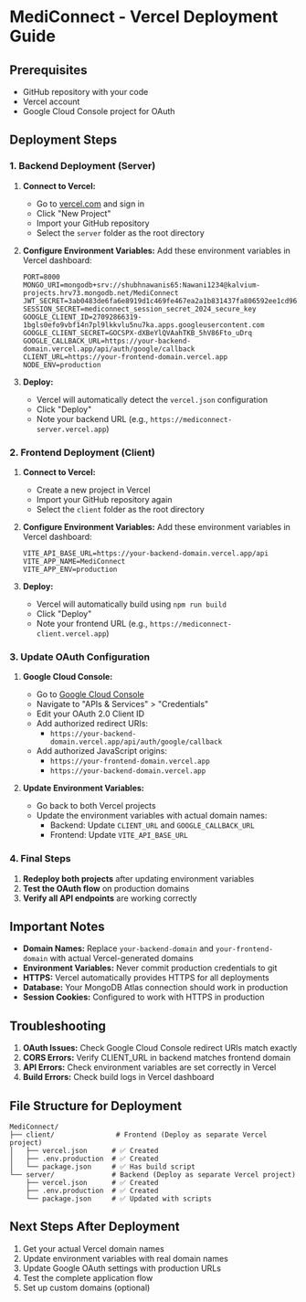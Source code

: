 # MediConnect - Vercel Deployment Guide

## Prerequisites
- GitHub repository with your code
- Vercel account
- Google Cloud Console project for OAuth

## Deployment Steps

### 1. Backend Deployment (Server)

1. **Connect to Vercel:**
   - Go to [vercel.com](https://vercel.com) and sign in
   - Click "New Project"
   - Import your GitHub repository
   - Select the `server` folder as the root directory

2. **Configure Environment Variables:**
   Add these environment variables in Vercel dashboard:
   ```
   PORT=8000
   MONGO_URI=mongodb+srv://shubhnawanis65:Nawani1234@kalvium-projects.hrv73.mongodb.net/MediConnect
   JWT_SECRET=3ab0483de6fa6e8919d1c469fe467ea2a1b831437fa806592ee1cd96e5104bc4
   SESSION_SECRET=mediconnect_session_secret_2024_secure_key
   GOOGLE_CLIENT_ID=27092866319-1bgls0efo9vbf14n7pl9lkkvlu5nu7ka.apps.googleusercontent.com
   GOOGLE_CLIENT_SECRET=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
   GOOGLE_CALLBACK_URL=https://your-backend-domain.vercel.app/api/auth/google/callback
   CLIENT_URL=https://your-frontend-domain.vercel.app
   NODE_ENV=production
   ```

3. **Deploy:**
   - Vercel will automatically detect the `vercel.json` configuration
   - Click "Deploy"
   - Note your backend URL (e.g., `https://mediconnect-server.vercel.app`)

### 2. Frontend Deployment (Client)

1. **Connect to Vercel:**
   - Create a new project in Vercel
   - Import your GitHub repository again
   - Select the `client` folder as the root directory

2. **Configure Environment Variables:**
   Add these environment variables in Vercel dashboard:
   ```
   VITE_API_BASE_URL=https://your-backend-domain.vercel.app/api
   VITE_APP_NAME=MediConnect
   VITE_APP_ENV=production
   ```

3. **Deploy:**
   - Vercel will automatically build using `npm run build`
   - Click "Deploy"
   - Note your frontend URL (e.g., `https://mediconnect-client.vercel.app`)

### 3. Update OAuth Configuration

1. **Google Cloud Console:**
   - Go to [Google Cloud Console](https://console.cloud.google.com/)
   - Navigate to "APIs & Services" > "Credentials"
   - Edit your OAuth 2.0 Client ID
   - Add authorized redirect URIs:
     - `https://your-backend-domain.vercel.app/api/auth/google/callback`
   - Add authorized JavaScript origins:
     - `https://your-frontend-domain.vercel.app`
     - `https://your-backend-domain.vercel.app`

2. **Update Environment Variables:**
   - Go back to both Vercel projects
   - Update the environment variables with actual domain names:
     - Backend: Update `CLIENT_URL` and `GOOGLE_CALLBACK_URL`
     - Frontend: Update `VITE_API_BASE_URL`

### 4. Final Steps

1. **Redeploy both projects** after updating environment variables
2. **Test the OAuth flow** on production domains
3. **Verify all API endpoints** are working correctly

## Important Notes

- **Domain Names:** Replace `your-backend-domain` and `your-frontend-domain` with actual Vercel-generated domains
- **Environment Variables:** Never commit production credentials to git
- **HTTPS:** Vercel automatically provides HTTPS for all deployments
- **Database:** Your MongoDB Atlas connection should work in production
- **Session Cookies:** Configured to work with HTTPS in production

## Troubleshooting

1. **OAuth Issues:** Check Google Cloud Console redirect URIs match exactly
2. **CORS Errors:** Verify CLIENT_URL in backend matches frontend domain
3. **API Errors:** Check environment variables are set correctly in Vercel
4. **Build Errors:** Check build logs in Vercel dashboard

## File Structure for Deployment

```
MediConnect/
├── client/               # Frontend (Deploy as separate Vercel project)
│   ├── vercel.json      # ✅ Created
│   ├── .env.production  # ✅ Created
│   └── package.json     # ✅ Has build script
└── server/              # Backend (Deploy as separate Vercel project)
    ├── vercel.json      # ✅ Created
    ├── .env.production  # ✅ Created
    └── package.json     # ✅ Updated with scripts
```

## Next Steps After Deployment

1. Get your actual Vercel domain names
2. Update environment variables with real domain names
3. Update Google OAuth settings with production URLs
4. Test the complete application flow
5. Set up custom domains (optional)
